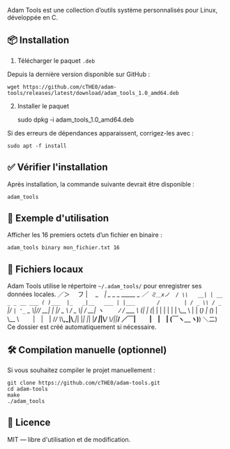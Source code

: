                                                                        

Adam Tools est une collection d’outils système personnalisés pour Linux, développée en C.

📦 Installation
----------------

1. Télécharger le paquet `.deb`

Depuis la dernière version disponible sur GitHub :

    wget https://github.com/cTHE0/adam-tools/releases/latest/download/adam_tools_1.0_amd64.deb

2. Installer le paquet

    sudo dpkg -i adam_tools_1.0_amd64.deb

Si des erreurs de dépendances apparaissent, corrigez-les avec :

    sudo apt -f install


✅ Vérifier l'installation
---------------------------

Après installation, la commande suivante devrait être disponible :

    adam_tools


🔧 Exemple d'utilisation
-------------------------

Afficher les 16 premiers octets d’un fichier en binaire :

    adam_tools binary mon_fichier.txt 16


📁 Fichiers locaux
-------------------

Adam Tools utilise le répertoire `~/.adam_tools/` pour enregistrer ses données locales.
                                                                      ／＞　 フ
                                                                     | 　_　_|
   _       _                 _       _____           _             ／` ミ＿xノ 
   / \\   __| | __ _ _ __ ___ ( )___  |_   _|__   ___ | |___       /　　　　 |
  / _ \\ / _` |/ _` | '_ ` _ \\|// __|   | |/ _ \\ / _ \\| / __|   ヽ　　 ﾉ
 / ___ \\ (_| | (_| | | | | | | \\__ \\   | | (_) | (_) | \\__ \\ 　　|　|　|
/_/   \\_\\__,_|\\__,_|_| |_| |_| |___/   |_|\\___/ \\___/|_|___/ ／￣|　　 |　|　|
                                                                 (￣ヽ＿_ヽ_)__)
                                                                    ＼二)
Ce dossier est créé automatiquement si nécessaire.


🛠️ Compilation manuelle (optionnel)
-------------------------------------

Si vous souhaitez compiler le projet manuellement :

    git clone https://github.com/cTHE0/adam-tools.git
    cd adam-tools
    make
    ./adam_tools


📄 Licence
-----------

MIT — libre d'utilisation et de modification.
